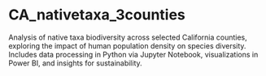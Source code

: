 # CA_nativetaxa_3counties
Analysis of native taxa biodiversity across selected California counties, exploring the impact of human population density on species diversity. Includes data processing in Python via Jupyter Notebook, visualizations in Power BI, and insights for sustainability.
